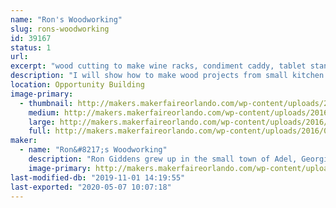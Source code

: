 ```yaml
---
name: "Ron's Woodworking"
slug: rons-woodworking
id: 39167
status: 1
url: 
excerpt: "wood cutting to make wine racks, condiment caddy, tablet stand, etc."
description: "I will show how to make wood projects from small kitchen displays to furniture"
location: Opportunity Building
image-primary:
  - thumbnail: http://makers.makerfaireorlando.com/wp-content/uploads/2016/09/IMG_0843-1-150x150.jpg
    medium: http://makers.makerfaireorlando.com/wp-content/uploads/2016/09/IMG_0843-1-300x200.jpg
    large: http://makers.makerfaireorlando.com/wp-content/uploads/2016/09/IMG_0843-1-1024x683.jpg
    full: http://makers.makerfaireorlando.com/wp-content/uploads/2016/09/IMG_0843-1.jpg
maker:
  - name: "Ron&#8217;s Woodworking"
    description: "Ron Giddens grew up in the small town of Adel, Georgia, where whittling on the front porch was a daily activity. Since then, he has perfected his wood working skills and now makes charming wood furniture, and beautiful wood kitchen accessories. His work includes  wine racks, condiment caddy, electronic tablet stand, and other decor items. "
    image-primary: http://makers.makerfaireorlando.com/wp-content/uploads/2016/09/ron_giddens.jpg
last-modified-db: "2019-11-01 14:19:55"
last-exported: "2020-05-07 10:07:18"
---
```

